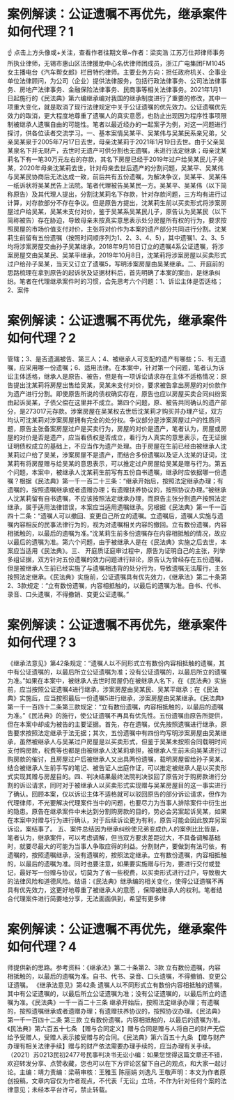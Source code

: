 # 案例解读：公证遗嘱不再优先，继承案件如何代理？1

☝ 点击上方头像或+关注，查看作者往期文章~作者：梁奕浩 江苏万仕邦律师事务所执业律师，无锡市惠山区法律援助中心名优律师团成员，浙江广电集团FM1045女主播电台《汽车帮女郎》栏目特约律师。主要业务方向：担任政府机关、企事业单位法律顾问，为公司（企业）提供法律服务，包括行政法律事务、公司法法律事务、房地产法律事务、金融保险法律事务、民商事等相关法律事务。2021年1月1日起施行的《民法典》第六编继承编对我国的继承制度进行了重要的修改，其中一项重大变化，就是取消了现行法律规定中关于公证遗嘱的优先效力。公证遗嘱优先效力的取消，更大程度地尊重了遗嘱人的真实意愿，也防止出现因为程序性事项限制被继承人遗嘱自由的可能性。笔者以最近经办的一起案子为例，对这一问题进行探讨，供各位读者交流学习。一、基本案情吴某平、吴某伟与吴某民系亲兄弟，父亲吴某泉于2005年7月17日去世，母亲沈某莉于2021年1月19日去世。由于父亲吴某泉名下并无财产，去世时无遗产可供分割也无遗嘱，未进行法定继承；母亲沈某莉名下有一笔30万元左右的存款，其名下房屋已经于2019年过户给吴某民儿子吴某，2020年母亲沈某莉去世，针对母亲去世后遗产的分割问题，吴某平、吴某伟与吴某民协商后无法达成一致，前后共有五份遗嘱，为解决争议，吴某平、吴某伟一纸诉状将吴某民告上法院。笔者代理被告吴某民一方。吴某平、吴某伟（以下简称原告）及其代理人提出，分割沈某莉名下存款，针对存款问题，三方均有进行过计算，对存款部分不存在争议。但是原告方提出，沈某莉生前以买卖形式将涉案房屋过户给吴某，吴某未支付对价，鉴于吴某系吴某民儿子，原告认为吴某民（以下简称被告）存在胁迫，导致母亲未按真实意思表示处分房屋所有权的行为，要求按照房屋的市场价值支付对价，主张将对价作为本案的遗产部分共同进行分割。沈某莉生前留有五份遗嘱（按照时间顺序列为1、2、3、4、5），其中遗嘱1、2、3、5均将涉案房屋交由孙子吴某继承，2018年9月16日订立的遗嘱4系公证遗嘱，将涉案房屋交由吴某民、吴某平继承，2019年10月8日，沈某莉将涉案房屋以买卖形式过户给孙子吴某，当天又订立了遗嘱5，写明涉案房屋由吴某继承。二、开庭前的思路梳理在拿到原告的起诉状及证据材料后，首先明确了本案的案由，是继承纠纷。笔者在代理继承案件时的习惯，会先思考六个问题：1、诉讼主体是否适格；2、案件

# 案例解读：公证遗嘱不再优先，继承案件如何代理？2

管辖；3、是否遗漏被告、第三人；4、被继承人可支配的遗产有哪些；5、有无遗嘱，应采用哪一份遗嘱；6、适用法律。在本案中，针对第一个问题，笔者认为诉讼主体适格，继承人是原告、被告，但是有一项诉讼请求存在主体不适格情况：原告提出沈某莉将房屋出售给吴某，吴某未支付对价，要求被告拿出房屋的对价款作为遗产进行分割。即使原告所说的债权确实存在，原告也应以房屋买卖合同纠纷案由起诉吴某，子债父偿在这里并不成立。第四个问题，原、被告共同确认的遗产部分，是273017元存款。涉案房屋在吴某权去世后沈某莉才购买并办理产证，双方均认可沈某莉对涉案房屋拥有完全的处分权。争议部分是涉案房屋过户的性质问题，原告主张备案房屋过户是买卖行为，房屋的对价是遗产，笔者认为，房屋或房屋的对价是否是遗产，应当看债权是否成立，看行为人真实的意思表示，在无证据证明债权成立的基础上，不应当作为遗产处理。由于房屋在生前已经由被继承人沈某莉过户给了吴某，涉案房屋不是遗产，而结合多份遗嘱以及证人沈某的证词，沈某莉有将房屋赠与给吴某的意思表示，可以推定过户房屋给吴某是赠与行为。第五个问题，本案中，被继承人沈某莉生前写有五份自书遗嘱，继承时应依据哪一份遗嘱？根据《民法典》第一千一百二十三条：“继承开始后，按照法定继承办理；有遗嘱的，按照遗嘱继承或者遗赠办理；有遗赠扶养协议的，按照协议办理。”被继承人沈某莉留有自书遗嘱，不应该按照法定继承办理，而原告主张分割遗产按照法定继承，属于适用法律错误，本案应当适用遗嘱继承。另根据《民法典》第一千一百四十二条：“遗嘱人可以撤回、变更自己所立的遗嘱。立遗嘱后，遗嘱人实施与遗嘱内容相反的民事法律行为的，视为对遗嘱相关内容的撤回。立有数份遗嘱，内容相抵触的，以最后的遗嘱为准。”沈某莉生前多份遗嘱存在内容相抵触的情况，故应以最后的遗嘱为准。第六个问题，由于被继承人是在《民法典》实施之后去世，本案应当适用《民法典》。三、 开庭质证庭审过程中，原告为证明自己的主张，列举多组证据，双方针对五份遗嘱的效力问题进行辩论，原告认为曾经存在五份遗嘱，但是被继承人生前已经实施了与遗嘱相违背的处分行为，导致遗嘱无法履行，主张按照法定继承。《民法典》实施前，公证遗嘱具有优先效力，《继承法》第二十条第2、3款规定：“立有数份遗嘱，内容相抵触的，以最后的遗嘱为准。自书、代书、录音、口头遗嘱，不得撤销、变更公证遗嘱。”

# 案例解读：公证遗嘱不再优先，继承案件如何代理？3

 《继承法意见》第42条规定：“遗嘱人以不同形式立有数份内容相抵触的遗嘱，其中有公证遗嘱的，以最后所立公证遗嘱为准；没有公证遗嘱的，以最后所立的遗嘱为准。”如果在本案中，被继承人去世时房屋仍在被继承人名下，在《民法典》实施前，应当按照公证遗嘱4进行继承，涉案房屋由吴某民、吴某平继承；在《民法典》实施后，应当按照最后一份遗嘱5进行继承，涉案房屋由吴某继承。《民法典》第一千一百四十二条第三款规定：“立有数份遗嘱，内容相抵触的，以最后的遗嘱为准。”《民法典》的施行，使公证遗嘱不再具有优先性。五份遗嘱由原告所提供，但在本案中却成为被告的主要证据。首先，存在遗嘱，优先按照遗嘱进行继承，原告要求按照法定继承于法无据；其次，五份遗嘱中有四份均写明涉案房屋由吴某继承，虽然被继承人与吴某过户房屋是以买卖形式，但鉴于吴某未按照合同载明时间支付购房款，税费等也都是由被继承人沈某莉承担，被继承人生前未向吴某进行过购房款的催讨，且房屋过户后被继承人又出具两份遗嘱，载明房屋留给孙子吴某，结合被继承人生前手写的笔记、被告证人出庭作证，可以推定被继承人是以买卖形式实现其赠与房屋目的。四、判决结果最终法院判决驳回了原告对于购房款进行分割的诉讼请求，同时对于被继承人以买卖形式实现赠与吴某房屋目的这一事实进行了确认。回顾本案，仅以诉讼主体不适格就可以驳回原告的部分诉讼请求，但作为代理律师，不光要解决代理案件当中的问题，也要尽力为当事人排除案件中衍生出的隐患。原告在继承案件中未达到分割购房款的目的，势必会另案起诉吴某，如果在本案中对赠与行为进行确认，对于后续诉讼更为有利，原告可能会因此放弃另案诉讼，案结事了。 五、案件总结因为继承纠纷使兄弟变成仇人的案例比比皆是，笔者认为，继承案件，可以考虑调解，但当双方要求差距过大，不具备调解基础时，就要尽最大的可能为当事人争取应得的利益。分割财产，要做到有法可依，有遗嘱的，按照遗嘱继承，没有遗嘱的，按照法定继承。立有数份遗嘱，内容相抵触的，以最后的遗嘱为准。同时也要注意，如果要实施赠与行为，要进行交付或登记，最好写一份赠与协议，切莫为了省一些税费，以买卖形式进行过户，导致极大的法律风险和道德风险。结语：《民法典》继承编的相关变化，使得公证遗嘱不再具有优先效力，这更好地尊重了被继承人的意愿 ，保障被继承人的权利。笔者结合代理案件进行简要地分享，无法面面俱到，希望有更多律

# 案例解读：公证遗嘱不再优先，继承案件如何代理？4

师提供新的思路。参考资料：《继承法》第二十条第2、3款 立有数份遗嘱，内容相抵触的，以最后的遗嘱为准。自书、代书、录音、口头遗嘱，不得撤销、变更公证遗嘱。 《继承法意见》第42条 遗嘱人以不同形式立有数份内容相抵触的遗嘱，其中有公证遗嘱的，以最后所立公证遗嘱为准；没有公证遗嘱的，以最后所立的遗嘱为准。《民法典》一千一百二十三条 继承开始后，按照法定继承办理；有遗嘱的，按照遗嘱继承或者遗赠办理；有遗赠扶养协议的，按照协议办理。《民法典》第一千一百四十二条 第三款 立有数份遗嘱，内容相抵触的，以最后的遗嘱为准。《民法典》第六百五十七条 【赠与合同定义】赠与合同是赠与人将自己的财产无偿给予受赠人，受赠人表示接受赠与的合同。《民法典》第六百五十九条 【赠与财产办理有相关法律手续】赠与的财产依法需要办理手续的，应当办理有关手续。（2021）苏0213民初2477号民事判决书无讼小编：如果您觉得这篇文章还不错，欢迎转发分享、点赞收藏，您也可以在下方评论区留下自己的观点，和大家一起讨论。主编：靖力责编：梁萌审核：王雅玉 陈丽娟 刘逸凡 王敬声明：本文为作者原创投稿，文章内容仅为作者观点，不代表「无讼」立场，不作为针对任何个案的法律意见；未经本平台许可，禁止转载。

